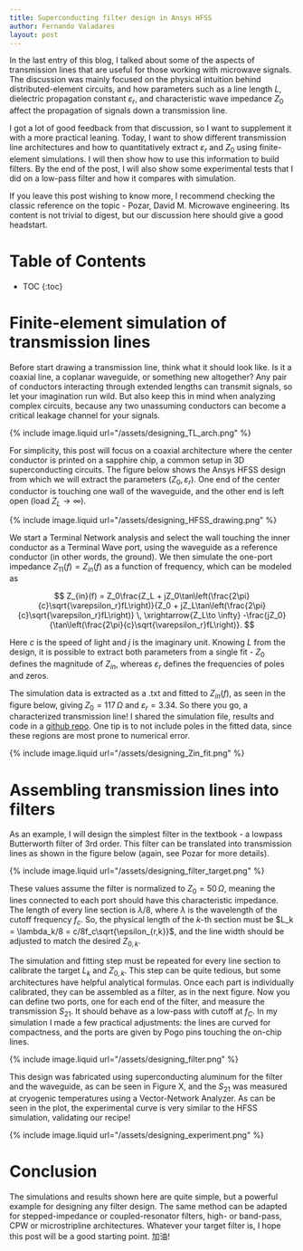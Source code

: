 ```yaml
---
title: Superconducting filter design in Ansys HFSS
author: Fernando Valadares
layout: post
---
```


In the last entry of this blog, I talked about some of the aspects of transmission lines that are useful for those working with microwave signals. The discussion was mainly focused on the physical intuition behind distributed-element circuits, and how parameters such as a line length $L$, dielectric propagation constant $\varepsilon_r$, and characteristic wave impedance $Z_0$ affect the propagation of signals down a transmission line.

I got a lot of good feedback from that discussion, so I want to supplement it with a more practical leaning. Today, I want to show different transmission line architectures and how to quantitatively extract $\varepsilon_r$ and $Z_0$ using finite-element simulations. I will then show how to use this information to build filters. By the end of the post, I will also show some experimental tests that I did on a low-pass filter and how it compares with simulation.

If you leave this post wishing to know more, I recommend checking the classic reference on the topic - Pozar, David M. Microwave engineering. Its content is not trivial to digest, but our discussion here should give a good headstart.

# Table of Contents
* TOC
{:toc}


# Finite-element simulation of transmission lines
Before start drawing a transmission line, think what it should look like. Is it a coaxial line, a coplanar waveguide, or something new altogether? Any pair of conductors interacting through extended lengths can transmit signals, so let your imagination run wild. But also keep this in mind when analyzing complex circuits, because any two unassuming conductors can become a critical leakage channel for your signals. 

{% include image.liquid url="/assets/designing_TL_arch.png" %}

For simplicity, this post will focus on a coaxial architecture where the center conductor is printed on a sapphire chip, a common setup in 3D superconducting circuits. The figure below shows the Ansys HFSS design from which we will extract the parameters $\left(Z_0, \varepsilon_r\right)$. One end of the center conductor is touching one wall of the waveguide, and the other end is left open (load $Z_L \to \infty$). 

{% include image.liquid url="/assets/designing_HFSS_drawing.png" %}

We start a Terminal Network analysis and select the wall touching the inner conductor as a Terminal Wave port, using the waveguide as a reference conductor (in other words, the ground). We then simulate the one-port impedance $Z_{11}(f) = Z_{in}(f)$ as a function of frequency, which can be modeled as

$$
Z_{in}(f) = Z_0\frac{Z_L + jZ_0\tan\left(\frac{2\pi}{c}\sqrt{\varepsilon_r}fL\right)}{Z_0 + jZ_L\tan\left(\frac{2\pi}{c}\sqrt{\varepsilon_r}fL\right)} \, \xrightarrow{Z_L\to \infty}  -\frac{jZ_0}{\tan\left(\frac{2\pi}{c}\sqrt{\varepsilon_r}fL\right)}.
$$

Here $c$ is the speed of light and $j$ is the imaginary unit. Knowing $L$ from the design, it is possible to extract both parameters from a single fit - $Z_0$ defines the magnitude of $Z_{in}$, whereas $\varepsilon_r$ defines the frequencies of poles and zeros.

The simulation data is extracted as a .txt and fitted to $Z_{in}(f)$, as seen in the figure below, giving $Z_0 = 117\,\Omega$ and $\varepsilon_r = 3.34$. So there you go, a characterized transmission line! I shared the simulation file, results and code in a [github repo](https://github.com/fernandovldrs/hfss_impedance_fit). One tip is to not include poles in the fitted data, since these regions are most prone to numerical error.

{% include image.liquid url="/assets/designing_Zin_fit.png" %}

# Assembling transmission lines into filters

As an example, I will design the simplest filter in the textbook - a lowpass Butterworth filter of 3rd order. This filter can be translated into transmission lines as shown in the figure below (again, see Pozar for more details).

{% include image.liquid url="/assets/designing_filter_target.png" %}

These values assume the filter is normalized to $Z_0 = 50\,\Omega$, meaning the lines connected to each port should have this characteristic impedance. The length of every line section is $\lambda/8$, where $\lambda$ is the wavelength of the cutoff frequency $f_c$. So, the physical length of the $k$-th section must be $L_k = \lambda_k/8 = c/8f_c\sqrt{\epsilon_{r,k}}$, and the line width should be adjusted to match the desired $Z_{0,k}$.

The simulation and fitting step must be repeated for every line section to calibrate the target $L_k$ and $Z_{0,k}$. This step can be quite tedious, but some architectures have helpful analytical formulas. Once each part is individually calibrated, they can be assembled as a filter, as in the next figure. Now you can define two ports, one for each end of the filter, and measure the transmission $S_{21}$. It should behave as a low-pass with cutoff at $f_C$. In my simulation I made a few practical adjustments: the lines are curved for compactness, and the ports are given by Pogo pins touching the on-chip lines. 


{% include image.liquid url="/assets/designing_filter.png" %}


This design was fabricated using superconducting aluminum for the filter and the waveguide, as can be seen in Figure X, and the $S_{21}$ was measured at cryogenic temperatures using a Vector-Network Analyzer. As can be seen in the plot, the experimental curve is very similar to the HFSS simulation, validating our recipe!

{% include image.liquid url="/assets/designing_experiment.png" %}

# Conclusion
The simulations and results shown here are quite simple, but a powerful example for designing any filter design. The same method can be adapted for stepped-impedance or coupled-resonator filters, high- or band-pass, CPW or microstripline architectures. Whatever your target filter is, I hope this post will be a good starting point. 加油!


